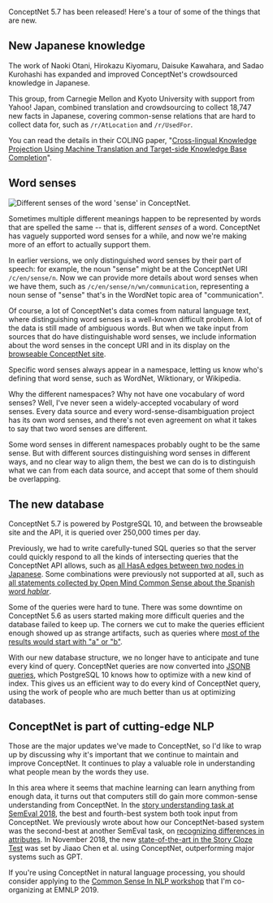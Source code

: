 <!--
.. title: ConceptNet 5.7 released
.. slug: conceptnet-57-released
.. date: 2019-04-30 13:02:00 UTC-04:00
.. tags: ConceptNet, Releases
.. category:
.. link:
.. description:
.. type: text
-->

ConceptNet 5.7 has been released! Here's a tour of some of the things that are new.

## New Japanese knowledge

The work of Naoki Otani, Hirokazu Kiyomaru, Daisuke Kawahara, and Sadao Kurohashi
has expanded and improved ConceptNet's crowdsourced knowledge in Japanese.

This group, from Carnegie Mellon and Kyoto University with support from Yahoo!
Japan, combined translation and crowdsourcing to collect 18,747 new facts in
Japanese, covering common-sense relations that are hard to collect data for,
such as `/r/AtLocation` and `/r/UsedFor`.

You can read the details in their COLING paper, "[Cross-lingual Knowledge
Projection Using Machine Translation and Target-side Knowledge Base
Completion][coling-paper]".

[coling-paper]: https://www.aclweb.org/anthology/C18-1128


## Word senses

<img src="/2019/04/word-senses.png" alt="Different senses of the word 'sense' in ConceptNet.">

Sometimes multiple different meanings happen to be represented by words that are
spelled the same -- that is, different _senses_ of a word.
ConceptNet has vaguely supported word senses for a while, and now we're making
more of an effort to actually support them.

In earlier versions, we only distinguished word senses by their part of speech:
for example, the noun "sense" might be at the ConceptNet URI `/c/en/sense/n`.
Now we can provide more details about word senses when we have them, such as
`/c/en/sense/n/wn/communication`, representing a noun sense of "sense" that's
in the WordNet topic area of "communication".

Of course, a lot of ConceptNet's data comes from natural language text, where
distinguishing word senses is a well-known difficult problem. A lot of the data
is still made of ambiguous words. But when we take input from sources that do
have distinguishable word senses, we include information about the word senses
in the concept URI and in its display on the [browseable ConceptNet
site](http://conceptnet.io).

Specific word senses always appear in a namespace, letting us know who's defining
that word sense, such as WordNet, Wiktionary, or Wikipedia.

Why the different namespaces? Why not have one vocabulary of word senses?
Well, I've never seen a widely-accepted vocabulary of word senses. Every data
source and every word-sense-disambiguation project has its own word senses, and
there's not even agreement on what it takes to say that two word senses are
different.

Some word senses in different namespaces probably ought to be the same sense.
But with different sources distinguishing word senses in different ways, and no
clear way to align them, the best we can do is to distinguish what we can from
each data source, and accept that some of them should be overlapping.


## The new database

ConceptNet 5.7 is powered by PostgreSQL 10, and between the browseable site and
the API, it is queried over 250,000 times per day.

Previously, we had to write carefully-tuned SQL queries so that the server
could quickly respond to all the kinds of intersecting queries that the
ConceptNet API allows, such as [all HasA edges between two nodes in
Japanese][api-example-ja]. Some combinations were previously not supported at
all, such as [all statements collected by Open Mind Common Sense about the
Spanish word _hablar_][api-example-es].

[api-example-ja]: http://api.conceptnet.io/query?node=/c/ja&other=/c/ja&rel=/r/HasA
[api-example-es]: http://api.conceptnet.io/query?source=/s/contributor/omcs&node=/c/es/hablar

Some of the queries were hard to tune. There was some downtime on ConceptNet 5.6
as users started making more difficult queries and the database failed to keep up.
The corners we cut to make the queries efficient enough showed up as strange artifacts,
such as queries where [most of the results would start with "a" or "b"][issue200].

[issue200]: https://github.com/commonsense/conceptnet5/issues/200

With our new database structure, we no longer have to anticipate and tune every
kind of query.  ConceptNet queries are now converted into [JSONB
queries][jsonb], which PostgreSQL 10 knows how to optimize with a new kind of
index. This gives us an efficient way to do every kind of ConceptNet query,
using the work of people who are much better than us at optimizing databases.

[jsonb]: https://www.postgresql.org/docs/10/datatype-json.html


## ConceptNet is part of cutting-edge NLP

Those are the major updates we've made to ConceptNet, so I'd like to wrap up by
discussing why it's important that we continue to maintain and improve
ConceptNet. It continues to play a valuable role in understanding what people
mean by the words they use.

In this area where it seems that machine learning can learn anything from
enough data, it turns out that computers still do gain more common-sense
understanding from ConceptNet. In the [story understanding task at SemEval
2018][semeval2018], the best and fourth-best system both took input from
ConceptNet. We previously wrote about how our ConceptNet-based system was the
second-best at another SemEval task, on [recognizing differences in
attributes][distinguish]. In November 2018, the new [state-of-the-art in the
Story Cloze Test][sct-sota] was set by Jiaao Chen et al. using ConceptNet,
outperforming major systems such as GPT.

If you're using ConceptNet in natural language processing, you should consider
applying to the [Common Sense In NLP workshop][coin] that I'm co-organizing at
EMNLP 2019.

[distinguish]: http://blog.conceptnet.io/posts/2018/distinguishing-attributes-using-conceptnet/
[semeval2018]: https://www.aclweb.org/anthology/S18-1119
[sct-sota]: https://arxiv.org/pdf/1811.00625.pdf
[coin]: https://coinnlp.github.io/
